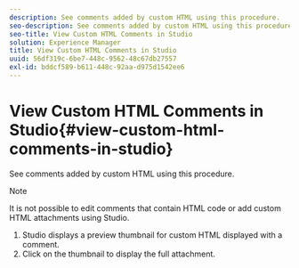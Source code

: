 ```yaml
---
description: See comments added by custom HTML using this procedure.
seo-description: See comments added by custom HTML using this procedure.
seo-title: View Custom HTML Comments in Studio
solution: Experience Manager
title: View Custom HTML Comments in Studio
uuid: 56df319c-6be7-448c-9562-48c67db27557
exl-id: bddcf589-b611-448c-92aa-d975d1542ee6
---
```

# View Custom HTML Comments in Studio{#view-custom-html-comments-in-studio}

See comments added by custom HTML using this procedure.

>[!NOTE]
>
>It is not possible to edit comments that contain HTML code or add custom HTML attachments using Studio.

1. Studio displays a preview thumbnail for custom HTML displayed with a comment.
1. Click on the thumbnail to display the full attachment.
